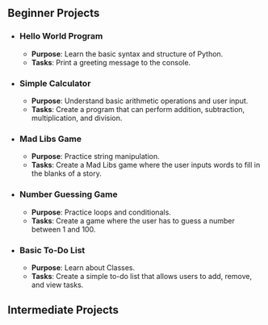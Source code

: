 ## Beginner Projects

- ### Hello World Program

    - **Purpose**: Learn the basic syntax and structure of Python.  
    - **Tasks**: Print a greeting message to the console.

- ### Simple Calculator

    - **Purpose**: Understand basic arithmetic operations and user input.  
    - **Tasks**: Create a program that can perform addition, subtraction, multiplication, and division.

- ### Mad Libs Game

    - **Purpose**: Practice string manipulation.  
    - **Tasks**: Create a Mad Libs game where the user inputs words to fill in the blanks of a story.

- ### Number Guessing Game

    - **Purpose**: Practice loops and conditionals.  
    - **Tasks**: Create a game where the user has to guess a number between 1 and 100.

- ### Basic To-Do List

    - **Purpose**: Learn about Classes.  
    - **Tasks**: Create a simple to-do list that allows users to add, remove, and view tasks.

## Intermediate Projects

